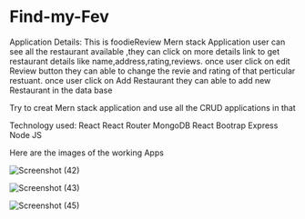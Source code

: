 # Find-my-Fev
Application Details:
This is foodieReview Mern stack Application
user can see all the restaurant available ,they can click on more details link to get restaurant details like name,address,rating,reviews.
once user click on edit Review button they can able to change the revie and rating of that perticular restuant.
once user click on Add Restaurant they can able to add new Restaurant in the data base

Try to creat Mern stack application and use all the CRUD applications in that

Technology used:
React
React Router
MongoDB
React Bootrap
Express
Node JS

Here are the images of the working Apps

![Screenshot (42)](https://user-images.githubusercontent.com/45401868/61585807-f645e100-ab32-11e9-8c3e-cd51977cfb5a.png)




![Screenshot (43)](https://user-images.githubusercontent.com/45401868/61585808-fd6cef00-ab32-11e9-84d3-4002cc7966ca.png)




![Screenshot (45)](https://user-images.githubusercontent.com/45401868/61585810-078eed80-ab33-11e9-9d4f-df327cdca22b.png)

